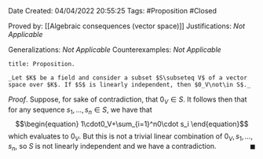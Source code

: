 <br />
<br />

Date Created: 04/04/2022 20:55:25
Tags: #Proposition #Closed

Proved by: [[Algebraic consequences (vector space)]]
Justifications: _Not Applicable_

Generalizations: _Not Applicable_
Counterexamples: _Not Applicable_

``` ad-Proposition
title: Proposition.

_Let $K$ be a field and consider a subset $S\subseteq V$ of a vector space over $K$. If $S$ is linearly independent, then $0_V\not\in S$._

```

_Proof_. Suppose, for sake of contradiction, that $0_V\in S$. It follows then that for any sequence $s_1,\dots,s_n\in S$, we have that
$$\begin{equation}
    1\cdot0_V+\sum_{i=1}^n0\cdot s_i
\end{equation}$$
which evaluates to $0_V$. But this is not a trivial linear combination of $0_V,s_1,\dots,s_n$, so $S$ is not linearly independent and we have a contradiction.<span style="float:right;">$\blacksquare$</span>
